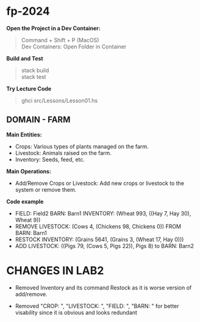 # fp-2024 


**Open the Project in a Dev Container:**
> Command + Shift + P (MacOS) \
> Dev Containers: Open Folder in Container


**Build and Test**
> stack build \
> stack test


**Try Lecture Code**
> ghci src/Lessons/Lesson01.hs


## DOMAIN - FARM 

**Main Entities:**

* Crops: Various types of plants managed on the farm.
* Livestock: Animals raised on the farm.
* Inventory: Seeds, feed, etc.

**Main Operations:**

* Add/Remove Crops or Livestock: Add new crops or livestock to the system or remove them.

**Code example**
* FIELD: Field2 BARN: Barn1 INVENTORY: (Wheat 993, ((Hay 7, Hay 30), Wheat 9))
* REMOVE LIVESTOCK: (Cows 4, (Chickens 98, Chickens 0)) FROM BARN: Barn1 
* RESTOCK INVENTORY: (Grains 5641, (Grains 3, (Wheat 17, Hay 0)))
* ADD LIVESTOCK: ((Pigs 79, (Cows 5, Pigs 22)), Pigs 8) to BARN: Barn2 





# CHANGES IN LAB2

* Removed Inventory and its command Restock as it is worse version of add/remove.

* Removed "CROP: ", "LIVESTOCK: ", "FIELD: ", "BARN: " for better visability since it is obvious and looks redundant